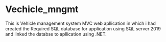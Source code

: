 # Vechicle_mngmt
This is Vehicle management system MVC web apllication in which i had created the Required SQL database for application using SQL server 2019 and linked the databse to apllication using .NET.
